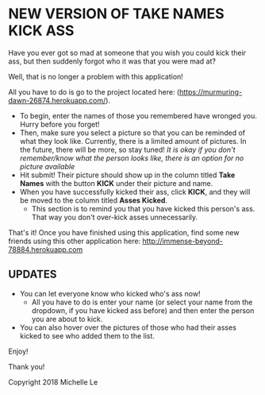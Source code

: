 # NEW VERSION OF **TAKE NAMES KICK ASS**

Have you ever got so mad at someone that you wish you could kick their ass, but then suddenly forgot who it was that you were mad at?

Well, that is no longer a problem with this application!

All you have to do is go to the project located here: (https://murmuring-dawn-26874.herokuapp.com/).

* To begin, enter the names of those you remembered have wronged you. Hurry before you forget!
* Then, make sure you select a picture so that you can be reminded of what they look like. Currently, there is a limited amount of pictures. In the future, there will be more, so stay tuned! *It is okay if you don't remember/know what the person looks like, there is an option for no picture available*
* Hit submit! Their picture should show up in the column titled **Take Names** with the button **KICK** under their picture and name.
* When you have successfully kicked their ass, click **KICK**, and they will be moved to the column titled **Asses Kicked**.
	* This section is to remind you that you have kicked this person's ass. That way you don't over-kick asses unnecessarily.

That's it!
Once you have finished using this application, find some new friends using this other application here: http://immense-beyond-78884.herokuapp.com


## UPDATES
* You can let everyone know who kicked who's ass now!
	* All you have to do is enter your name (or select your name from the dropdown, if you have kicked ass before) and then enter the person you are about to kick.
* You can also hover over the pictures of those who had their asses kicked to see who added them to the list.

Enjoy!

Thank you!

Copyright 2018 Michelle Le
